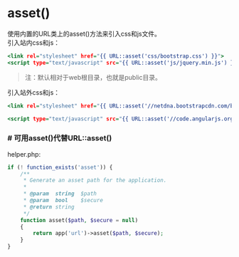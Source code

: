 # asset()
使用内置的URL类上的asset()方法来引入css和js文件。  
引入站内css和js：  
```htm
<link rel="stylesheet" href="{{ URL::asset('css/bootstrap.css') }}">
<script type="text/javascript" src="{{ URL::asset('js/jquery.min.js') }}"></script>
```
>注：默认相对于web根目录，也就是public目录。  

引入站外css和js：  
```htm
<link rel="stylesheet" href="{{ URL::asset('//netdna.bootstrapcdn.com/bootstrap/3.0.3/css/bootstrap.min.css') }}">

<script type="text/javascript" src="{{ URL::asset('//code.angularjs.org/1.2.13/angular.js') }}"></script>
```

### \# 可用asset()代替URL::asset()
helper.php:  
```php
if (! function_exists('asset')) {
    /**
     * Generate an asset path for the application.
     *
     * @param  string  $path
     * @param  bool    $secure
     * @return string
     */
    function asset($path, $secure = null)
    {
        return app('url')->asset($path, $secure);
    }
}
```
